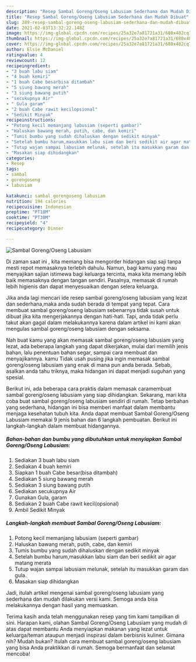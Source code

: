 ```yaml
---
description: "Resep Sambal Goreng/Oseng Labusiam Sederhana dan Mudah Dibuat"
title: "Resep Sambal Goreng/Oseng Labusiam Sederhana dan Mudah Dibuat"
slug: 289-resep-sambal-goreng-oseng-labusiam-sederhana-dan-mudah-dibuat
date: 2021-02-03T13:32:22.148Z
image: https://img-global.cpcdn.com/recipes/25a32e7a81721a31/680x482cq70/sambal-gorengoseng-labusiam-foto-resep-utama.jpg
thumbnail: https://img-global.cpcdn.com/recipes/25a32e7a81721a31/680x482cq70/sambal-gorengoseng-labusiam-foto-resep-utama.jpg
cover: https://img-global.cpcdn.com/recipes/25a32e7a81721a31/680x482cq70/sambal-gorengoseng-labusiam-foto-resep-utama.jpg
author: Elsie McDaniel
ratingvalue: 4
reviewcount: 12
recipeingredient:
- "3 buah labu siam"
- "4 buah kemiri"
- "1 buah Cabe besarbisa ditambah"
- "5 siung bawang merah"
- "3 siung bawang putih"
- "secukupnya Air"
- " Gula garam"
- "2 buah Cabe rawit kecilopsional"
- "Sedikit Minyak"
recipeinstructions:
- "Potong kecil memanjang labusiam (seperti gambar)"
- "Haluskan bawang merah, putih, cabe, dan kemiri"
- "Tumis bumbu yang sudah dihaluskan dengan sedikit minyak"
- "Setelah bumbu harum,masukkan labu siam dan beri sedikit air agar matang merata"
- "Tutup wajan sampai labusiam melunak, setelah itu masukkan garam dan gula."
- "Masakan siap dihidangkan"
categories:
- Resep
tags:
- sambal
- gorengoseng
- labusiam

katakunci: sambal gorengoseng labusiam 
nutrition: 194 calories
recipecuisine: Indonesian
preptime: "PT18M"
cooktime: "PT30M"
recipeyield: "4"
recipecategory: Dinner

---
```



![Sambal Goreng/Oseng Labusiam](https://img-global.cpcdn.com/recipes/25a32e7a81721a31/680x482cq70/sambal-gorengoseng-labusiam-foto-resep-utama.jpg)

Di zaman  saat ini , kita memang bisa mengorder hidangan siap saji tanpa mesti repot memasaknya terlebih dahulu. Namun, bagi kamu yang mau menyajikan sajian istimewa bagi keluarga tercinta, maka kita memang lebih baik memasaknya dengan tangan sendiri. Pasalnya, memasak di rumah lebih higienis dan dapat menyesuaikan dengan selera keluarga.

Jika anda lagi mencari ide resep sambal goreng/oseng labusiam yang lezat dan sederhana,maka anda sudah berada di tempat yang tepat. Cara membuat sambal goreng/oseng labusiam  sebenarnya tidak susah untuk dibuat jika kita mengerjakannya dengan hati-hati. Tapi, anda tidak perlu takut akan gagal dalam melakukannya 
karena dalam artikel ini kami akan mengulas sambal goreng/oseng labusiam dengan seksama.  



Nah buat kamu yang akan memasak sambal goreng/oseng labusiam yang lezat, ada beberapa langkah yang dapat dikerjakan, mulai dari memilih jenis bahan, lalu penentuan bahan segar, sampai cara membuat dan menyajikannya. kamu Tidak usah pusing jika ingin memasak sambal goreng/oseng labusiam yang enak di mana pun anda berada. Sebab, asalkan anda  tahu triknya, maka hidangan ini dapat menjadi suguhan yang spesial.

Berikut ini, ada beberapa cara praktis  dalam memasak caramembuat sambal goreng/oseng labusiam yang siap dihidangkan. Sekarang, mari kita coba buat sambal goreng/oseng labusiam sendiri di rumah. Tetap berbahan yang sederhana, hidangan ini bisa memberi manfaat dalam membantu menjaga kesehatan tubuh kita. Anda dapat membuat Sambal Goreng/Oseng Labusiam memakai 9 jenis bahan dan 6 langkah pembuatan. Berikut ini langkah-langkah dalam membuat hidangannya.

<!--inarticleads1-->

##### Bahan-bahan dan bumbu yang dibutuhkan untuk menyiapkan Sambal Goreng/Oseng Labusiam:

1. Sediakan 3 buah labu siam
1. Sediakan 4 buah kemiri
1. Siapkan 1 buah Cabe besar(bisa ditambah)
1. Sediakan 5 siung bawang merah
1. Sediakan 3 siung bawang putih
1. Sediakan secukupnya Air
1. Gunakan  Gula, garam
1. Sediakan 2 buah Cabe rawit kecil(opsional)
1. Ambil Sedikit Minyak




<!--inarticleads2-->

##### Langkah-langkah membuat Sambal Goreng/Oseng Labusiam:

1. Potong kecil memanjang labusiam (seperti gambar)
1. Haluskan bawang merah, putih, cabe, dan kemiri
1. Tumis bumbu yang sudah dihaluskan dengan sedikit minyak
1. Setelah bumbu harum,masukkan labu siam dan beri sedikit air agar matang merata
1. Tutup wajan sampai labusiam melunak, setelah itu masukkan garam dan gula.
1. Masakan siap dihidangkan




Jadi, itulah artikel mengenai  sambal goreng/oseng labusiam  yang sederhana dan mudah dilakukan versi kami. Semoga anda bisa melakukannya dengan hasil yang memuaskan. 

Terima kasih anda telah menggunakan resep yang tim kami tampilkan di sini. Harapan kami, olahan  Sambal Goreng/Oseng Labusiam yang mudah di atas dapat membantu Anda menyiapkan makanan yang lezat untuk keluarga/teman ataupun menjadi inspirasi dalam berbisnis kuliner. Gimana nih? Mudah bukan? Itulah cara membuat sambal goreng/oseng labusiam yang bisa Anda praktikkan di rumah. Semoga bermanfaat dan selamat mencoba!

